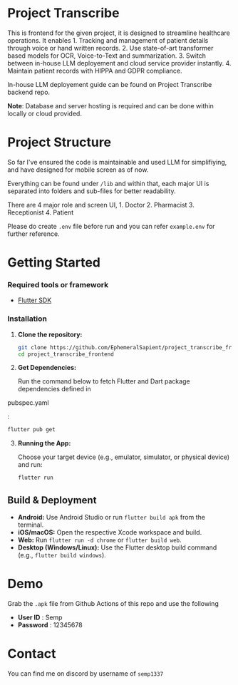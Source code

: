 # Project Transcribe

This is frontend for the given project, it is designed to streamline healthcare operations.
It enables 
    1. Tracking and management of patient details through voice or hand written records.
    2. Use state-of-art transformer based models for OCR, Voice-to-Text and summarization. 
    3. Switch between in-house LLM deployement and cloud service provider instantly.
    4. Maintain patient records with HIPPA and GDPR compliance.

In-house LLM deployement guide can be found on Project Transcribe backend repo.

**Note**: Database and server hosting is required and can be done within locally or cloud provided.

# Project Structure

So far I've ensured the code is maintainable and used LLM for simplifiying, and have designed for
mobile screen as of now.

Everything can be found under `/lib` and within that, each major UI is separated into folders and
sub-files for better readability.

There are 4 major role and screen UI,
    1. Doctor
    2. Pharmacist
    3. Receptionist
    4. Patient

Please do create `.env` file before run and you can refer `example.env` for further reference.

# Getting Started

### Required tools or framework
- [Flutter SDK](https://flutter.dev/docs/get-started/install)

### Installation

1. **Clone the repository:**

   ```sh
   git clone https://github.com/EphemeralSapient/project_transcribe_frontend.git
   cd project_transcribe_frontend
   ```

2. **Get Dependencies:**

   Run the command below to fetch Flutter and Dart package dependencies defined in 

pubspec.yaml

:

   ```sh
   flutter pub get
   ```

3. **Running the App:**

   Choose your target device (e.g., emulator, simulator, or physical device) and run:

   ```sh
   flutter run
   ```

## Build & Deployment

- **Android:** Use Android Studio or run `flutter build apk` from the terminal.
- **iOS/macOS:** Open the respective Xcode workspace and build.
- **Web:** Run `flutter run -d chrome` or `flutter build web`.
- **Desktop (Windows/Linux):** Use the Flutter desktop build command (e.g., `flutter build windows`).


# Demo

Grab the `.apk` file from Github Actions of this repo and use the following 

- **User ID** : Semp
- **Password** : 12345678

# Contact

You can find me on discord by username of `semp1337`